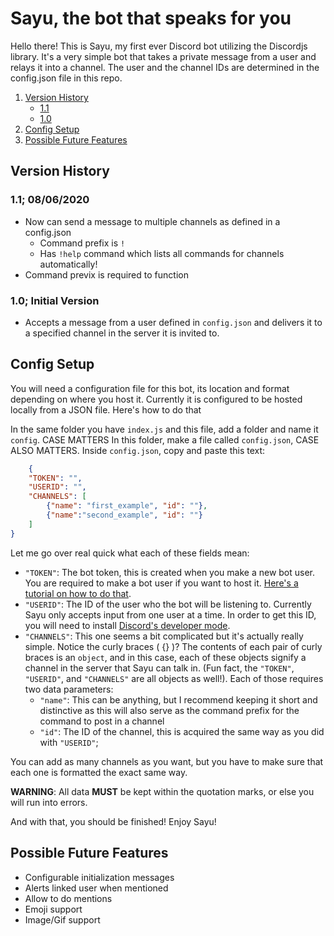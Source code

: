 <h1>Sayu, the bot that speaks for you</h1>

Hello there! This is Sayu, my first ever Discord bot utilizing the Discordjs library. It's a very simple bot that takes a private message from a user and relays it into a channel. The user and the channel IDs are determined in the config.json file in this repo. 

1. [Version History](#section1)
    * [1.1](#1.1)
    * [1.0](#1.0)
2. [Config Setup](#section2)
3. [Possible Future Features](#section3)

<h2 id="section1">Version History</h2>

<h3 id="1.1">1.1; 08/06/2020</h3>

* Now can send a message to multiple channels as defined in a config.json
    * Command prefix is `!`
    * Has `!help` command which lists all commands for channels automatically!
* Command previx is required to function

<h3 id="1.0">1.0; Initial Version</h3>

* Accepts a message from a user defined in `config.json` and delivers it to a specified channel in the server it is invited to.

<h2 id="section2">Config Setup</h2>

You will need a configuration file for this bot, its location and format depending on where you host it. Currently it is configured to be hosted locally from a JSON file. Here's how to do that

In the same folder you have `index.js` and this file, add a folder and name it `config`. CASE MATTERS
In this folder, make a file called `config.json`, CASE ALSO MATTERS.
Inside `config.json`, copy and paste this text:
```JSON
    {
    "TOKEN": "",
    "USERID": "",
    "CHANNELS": [
        {"name": "first_example", "id": ""},
        {"name":"second_example", "id": ""}
    ]
}
```

Let me go over real quick what each of these fields mean:

* `"TOKEN"`: The bot token, this is created when you make a new bot user. You are required to make a bot user if you want to host it. [Here's a tutorial on how to do that](https://discordpy.readthedocs.io/en/latest/discord.html).
* `"USERID"`: The ID of the user who the bot will be listening to. Currently Sayu only accepts input from one user at a time. In order to get this ID, you will need to install [Discord's developer mode](https://discordia.me/en/developer-mode#:~:text=Enabling%20Developer%20Mode%20on%20Desktop,the%20toggle%20to%20enable%20it.).
* `"CHANNELS"`: This one seems a bit complicated but it's actually really simple. Notice the curly braces ( {} )? The contents of each pair of curly braces is an `object`, and in this case, each of these objects signify a channel in the server that Sayu can talk in. (Fun fact, the `"TOKEN"`, `"USERID"`, and `"CHANNELS"` are all objects as well!). Each of those requires two data parameters:
    - `"name"`: This can be anything, but I recommend keeping it short and distinctive as this will also serve as the command prefix for the command to post in a channel
    - `"id"`: The ID of the channel, this is acquired the same way as you did with `"USERID"`;

You can add as many channels as you want, but you have to make sure that each one is formatted the exact same way.

**WARNING**: All data **MUST** be kept within the quotation marks, or else you will run into errors. 

And with that, you should be finished! Enjoy Sayu!

<h2 id="section3">Possible Future Features</h2>

* Configurable initialization messages
* Alerts linked user when mentioned
* Allow to do mentions
* Emoji support
* Image/Gif support
